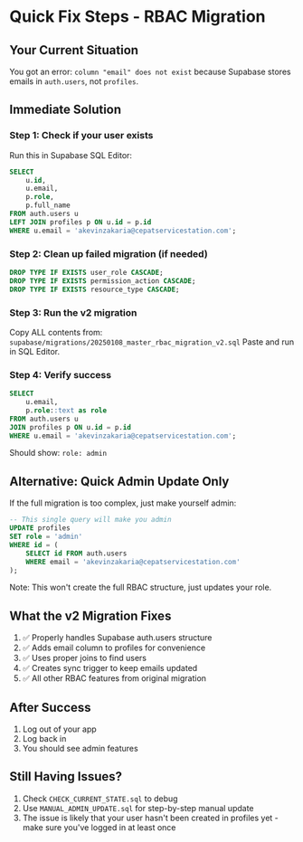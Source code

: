 # Quick Fix Steps - RBAC Migration

## Your Current Situation
You got an error: `column "email" does not exist` because Supabase stores emails in `auth.users`, not `profiles`.

## Immediate Solution

### Step 1: Check if your user exists
Run this in Supabase SQL Editor:
```sql
SELECT 
    u.id,
    u.email,
    p.role,
    p.full_name
FROM auth.users u
LEFT JOIN profiles p ON u.id = p.id
WHERE u.email = 'akevinzakaria@cepatservicestation.com';
```

### Step 2: Clean up failed migration (if needed)
```sql
DROP TYPE IF EXISTS user_role CASCADE;
DROP TYPE IF EXISTS permission_action CASCADE;
DROP TYPE IF EXISTS resource_type CASCADE;
```

### Step 3: Run the v2 migration
Copy ALL contents from: `supabase/migrations/20250108_master_rbac_migration_v2.sql`
Paste and run in SQL Editor.

### Step 4: Verify success
```sql
SELECT 
    u.email,
    p.role::text as role
FROM auth.users u
JOIN profiles p ON u.id = p.id
WHERE u.email = 'akevinzakaria@cepatservicestation.com';
```

Should show: `role: admin`

## Alternative: Quick Admin Update Only
If the full migration is too complex, just make yourself admin:

```sql
-- This single query will make you admin
UPDATE profiles 
SET role = 'admin'
WHERE id = (
    SELECT id FROM auth.users 
    WHERE email = 'akevinzakaria@cepatservicestation.com'
);
```

Note: This won't create the full RBAC structure, just updates your role.

## What the v2 Migration Fixes
1. ✅ Properly handles Supabase auth.users structure
2. ✅ Adds email column to profiles for convenience
3. ✅ Uses proper joins to find users
4. ✅ Creates sync trigger to keep emails updated
5. ✅ All other RBAC features from original migration

## After Success
1. Log out of your app
2. Log back in
3. You should see admin features

## Still Having Issues?
1. Check `CHECK_CURRENT_STATE.sql` to debug
2. Use `MANUAL_ADMIN_UPDATE.sql` for step-by-step manual update
3. The issue is likely that your user hasn't been created in profiles yet - make sure you've logged in at least once